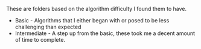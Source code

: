 These are folders based on the algorithm difficulty I found them to have.

* Basic - Algorithms that I either began with or posed to be less challenging than expected
* Intermediate - A step up from the basic, these took me a decent amount of time to complete. 
